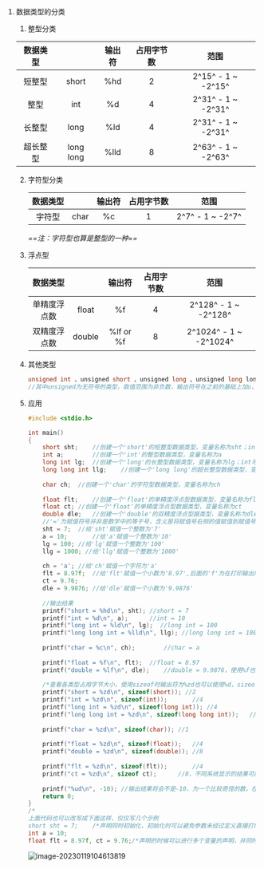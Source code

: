 1. 数据类型的分类

   1. 整型分类

   | 数据类型 |           | 输出符 | 占用字节数 |        范围        |
   | :------: | :-------: | :----: | :--------: | :----------------: |
   |  短整型  |   short   |  %hd   |     2      | 2^15^ - 1 ~ -2^15^ |
   |   整型   |    int    |   %d   |     4      | 2^31^ - 1 ~ -2^31^ |
   |  长整型  |   long    |  %ld   |     4      | 2^31^ - 1 ~ -2^31^ |
   | 超长整型 | long long |  %lld  |     8      | 2^63^ - 1 ~ -2^63^ |

   2. 字符型分类
   
      | 数据类型 |      | 输出符 | 占用字节数 |       范围       |
      | :------: | :--: | :----: | :--------: | :--------------: |
      |  字符型  | char |   %c   |     1      | 2^7^ - 1 ~ -2^7^ |
   
       *==注：字符型也算是整型的一种==*
   
   3. 浮点型
   
      |   数据类型   |        |  输出符   | 占用字节数 |          范围          |
      | :----------: | :----: | :-------: | :--------: | :--------------------: |
      | 单精度浮点数 | float  |    %f     |     4      |  2^128^ - 1 ~ -2^128^  |
      | 双精度浮点数 | double | %lf or %f |     8      | 2^1024^ - 1 ~ -2^1024^ |
      
      
      
   4. 其他类型
   
      ```c
      unsigned int 、unsigned short 、unsigned long 、unsigned long long、unsigned char unsigned 、float unsigned double unsigned 、long double 、long double
      //其中unsigned为无符号的类型，取值范围为非负数，输出符号在之前的基础上加u，例如：unsigned int %ud
      ```
   
   5. 应用
   
      ``` c
      #include <stdio.h>
      
      int main()
      {
          short sht;	//创建一个'short'的短整型数据类型，变量名称为sht；int可省略
          int a;		//创建一个'int'的整型数据类型，变量名称为a
          long int lg;	//创建一个'long'的长整型数据类型，变量名称为lg；int可省略
          long long int llg;	//创建一个'long long'的超长整型数据类型，变量名称为llg；int可省略
       
          char ch;	//创建一个'char'的字符型数据类型，变量名称为ch
          
          float flt;	//创建一个'float'的单精度浮点型数据类型，变量名称为flt
          float ct;	//创建一个'float'的单精度浮点型数据类型，变量名称为ct
          double dle;	//创建一个'double'的双精度浮点型据类型，变量名称为dle
          //'='为赋值符号并非是数学中的等于号，含义是将赋值号右侧的值赋值到赋值号左侧
          sht = 7;	//给'sht'赋值一个整数为'7'
          a = 10;		//给'a'赋值一个整数为'10'
          lg = 100;	//给'lg'赋值一个整数为'100'
          llg = 1000; //给'llg'赋值一个整数为'1000'
          
          ch = 'a';	//给'ch'赋值一个字符为'a'
          flt = 8.97f;	//给'flt'赋值一个小数为'8.97',后面的'f'为在打印输出时不会输出转换double
          ct = 9.76;
          dle = 9.9876; //给'dle'赋值一个小数为'9.9876'
          
          //输出结果
          printf("short = %hd\n", sht);	//short = 7
          printf("int = %d\n", a);		//int = 10
          printf("long int = %ld\n", lg);  //long int = 100
          printf("long long int = %lld\n", llg); //long long int = 1000
          
          printf("char = %c\n", ch);		//char = a
          
          printf("float = %f\n", flt);	//float = 8.97
          printf("double = %lf\n", dle);	//double = 9.9876，使用%f也可以
          
          /*查看各类型占用字节大小，使用sizeof时输出符为%zd也可以使用%d，sizeof在查看数据类型时需要加'()'，在查看变量时可		以不添加，但建议添加上*/
          printf("short = %zd\n", sizeof(short)); //2
          printf("int = %zd\n", sizeof(int));		//4
          printf("long int = %zd\n", sizeof(long int));	//4
          printf("long long int = %zd\n", sizeof(long long int));	//8
          
          printf("char = %zd\n", sizeof(char));	//1
          
          printf("float = %zd\n", sizeof(float));	//4
          printf("double = %zd\n", sizeof(double)); //8
          
          printf("flt = %zd\n", sizeof(flt));		//4
          printf("ct = %zd\n", sizeof ct);		//8，不同系统显示的结果可能不同，下图为windows系统下的结果
          
          printf("%ud\n", -10);	//输出结果将会不是-10，为一个比较奇怪的数，在使用unsigned时输出的数必须为f
          return 0;
      }
      /*
      上面代码也可以改写成下面这样，仅仅写几个示例
      short sht = 7;	/*声明同时初始化，初始化时可以避免参数未经过定义直接打印，倒是打印出来的数字是比较奇怪的数字，也可以					在初始化后再次赋值，最后输出的结果将是最后一次赋值的结果*/
      int a = 10;
      float flt = 8.97f, ct = 9.76;/*声明的时候可以进行多个变量的声明，并同时进行初始化，但不建议声明的变量仅有个别进行初							始化，同时声明多个变量时使用','隔开变量名*/
      ```
      ![image-20230119104613819](https://user-images.githubusercontent.com/58361326/213431738-84d5c7ff-4d0f-4ece-92c6-10d46ec7470f.png)

      
